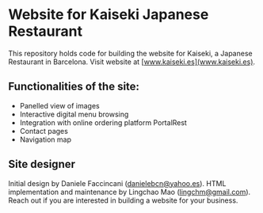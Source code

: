 # Website for Kaiseki Japanese Restaurant

This repository holds code for building the website for Kaiseki, a Japanese Restaurant in Barcelona. Visit website at [www.kaiseki.es](www.kaiseki.es).

## Functionalities of the site:
* Panelled view of images 
* Interactive digital menu browsing
* Integration with online ordering platform PortalRest 
* Contact pages
* Navigation map

## Site designer 
Initial design by Daniele Faccincani (danielebcn@yahoo.es). HTML implementation and maintenance by Lingchao Mao (lingchm@gmail.com). Reach out if you are interested in building a website for your business. 
